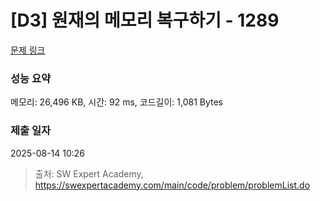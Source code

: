 # [D3] 원재의 메모리 복구하기 - 1289 

[문제 링크](https://swexpertacademy.com/main/code/problem/problemDetail.do?contestProbId=AV19AcoKI9sCFAZN) 

### 성능 요약

메모리: 26,496 KB, 시간: 92 ms, 코드길이: 1,081 Bytes

### 제출 일자

2025-08-14 10:26



> 출처: SW Expert Academy, https://swexpertacademy.com/main/code/problem/problemList.do